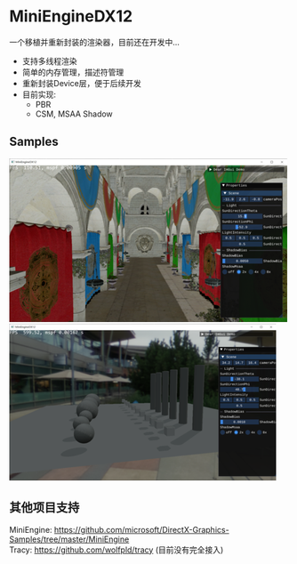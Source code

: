 # MiniEngineDX12
一个移植并重新封装的渲染器，目前还在开发中...<br/>
+ 支持多线程渲染
+ 简单的内存管理，描述符管理
+ 重新封装Device层，便于后续开发
+ 目前实现:
  + PBR
  + CSM, MSAA Shadow
## Samples
![Sample1](https://github.com/DefeatAgain/MiniEngineDX12/blob/main/Samples/sample1.png)
![Sample2](https://github.com/DefeatAgain/MiniEngineDX12/blob/main/Samples/sample2.png)
## 其他项目支持
MiniEngine: https://github.com/microsoft/DirectX-Graphics-Samples/tree/master/MiniEngine <br/>
Tracy: https://github.com/wolfpld/tracy (目前没有完全接入) <br/>
